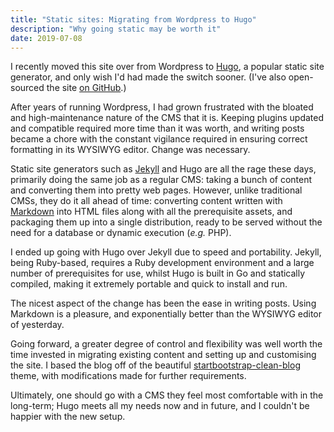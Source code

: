 ```yaml
---
title: "Static sites: Migrating from Wordpress to Hugo"
description: "Why going static may be worth it"
date: 2019-07-08
---
```


I recently moved this site over from Wordpress to [Hugo](https://gohugo.io/), a popular static site generator, and only wish I'd
had made the switch sooner. (I've also open-sourced the site [on GitHub](https://github.com/joeraut/joeraut.github.io).)

After years of running Wordpress, I had grown frustrated with the bloated and high-maintenance nature of the CMS that it is.
Keeping plugins updated and compatible required more time than it was worth, and writing posts became a chore with the constant
vigilance required in ensuring correct formatting in its WYSIWYG editor. Change was necessary.

Static site generators such as [Jekyll](https://jekyllrb.com/) and Hugo are all the rage these days, primarily doing the same
job as a regular CMS: taking a bunch of content and converting them into pretty web pages. However, unlike traditional CMSs,
they do it all ahead of time: converting content written with [Markdown](https://en.wikipedia.org/wiki/Markdown) into
HTML files along with all the prerequisite assets, and packaging them up into a single distribution, ready to be served without the
need for a database or dynamic execution (_e.g._ PHP).

I ended up going with Hugo over Jekyll due to speed and portability. Jekyll, being Ruby-based, requires a Ruby development environment
and a large number of prerequisites for use, whilst Hugo is built in Go and statically compiled, making it extremely portable and
quick to install and run.

The nicest aspect of the change has been the ease in writing posts. Using Markdown is a pleasure, and exponentially better than the
WYSIWYG editor of yesterday.

Going forward, a greater degree of control and flexibility was well worth the time invested in migrating existing content and
setting up and customising the site. I based the blog off of the beautiful
[startbootstrap-clean-blog](https://github.com/UtkarshVerma/startbootstrap-clean-blog)
theme, with modifications made for further requirements.

Ultimately, one should go with a CMS they feel most comfortable with in the long-term; Hugo meets all my needs now and in future,
and I couldn't be happier with the new setup.
